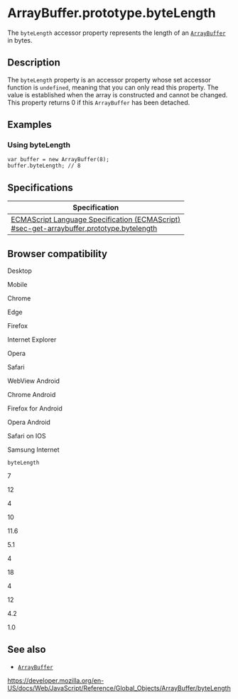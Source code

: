 ArrayBuffer.prototype.byteLength
================================

The `byteLength` accessor property represents the length of an [`ArrayBuffer`](../arraybuffer) in bytes.

Description
-----------

The `byteLength` property is an accessor property whose set accessor function is `undefined`, meaning that you can only read this property. The value is established when the array is constructed and cannot be changed. This property returns 0 if this `ArrayBuffer` has been detached.

Examples
--------

### Using byteLength

    var buffer = new ArrayBuffer(8);
    buffer.byteLength; // 8

Specifications
--------------

<table><thead><tr class="header"><th>Specification</th></tr></thead><tbody><tr class="odd"><td><a href="https://tc39.es/ecma262/#sec-get-arraybuffer.prototype.bytelength">ECMAScript Language Specification (ECMAScript)<br />
<span class="small">#sec-get-arraybuffer.prototype.bytelength</span></a></td></tr></tbody></table>

Browser compatibility
---------------------

Desktop

Mobile

Chrome

Edge

Firefox

Internet Explorer

Opera

Safari

WebView Android

Chrome Android

Firefox for Android

Opera Android

Safari on IOS

Samsung Internet

`byteLength`

7

12

4

10

11.6

5.1

4

18

4

12

4.2

1.0

See also
--------

-   [`ArrayBuffer`](../arraybuffer)

<a href="https://developer.mozilla.org/en-US/docs/Web/JavaScript/Reference/Global_Objects/ArrayBuffer/byteLength" class="_attribution-link">https://developer.mozilla.org/en-US/docs/Web/JavaScript/Reference/Global_Objects/ArrayBuffer/byteLength</a>
